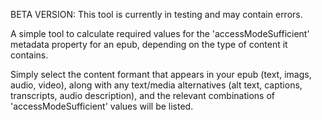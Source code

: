BETA VERSION: This tool is currently in testing and may contain errors.

A simple tool to calculate required values for the 'accessModeSufficient' metadata property for an epub, depending on the type of content it contains.

Simply select the content formant that appears in your epub (text, imags, audio, video), along with any text/media alternatives (alt text, captions, transcripts, audio description), and the relevant combinations of 'accessModeSufficient' values will be listed.

